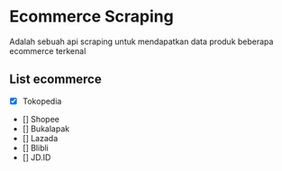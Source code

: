 # Ecommerce Scraping
Adalah sebuah api scraping untuk mendapatkan data produk beberapa ecommerce terkenal
## List ecommerce 
- [x] Tokopedia
- [] Shopee
- [] Bukalapak
- [] Lazada
- [] Blibli
- [] JD.ID
